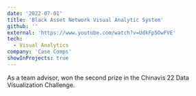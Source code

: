 ```yaml
---
date: '2022-07-01'
title: 'Black Asset Network Visual Analytic System'
github: ''
external: 'https://www.youtube.com/watch?v=UdkFp5OwFVE'
tech:
  - Visual Analytics
company: 'Case Comps'
showInProjects: true
---
```


As a team advisor, won the second prize in the Chinavis 22 Data Visualization Challenge.